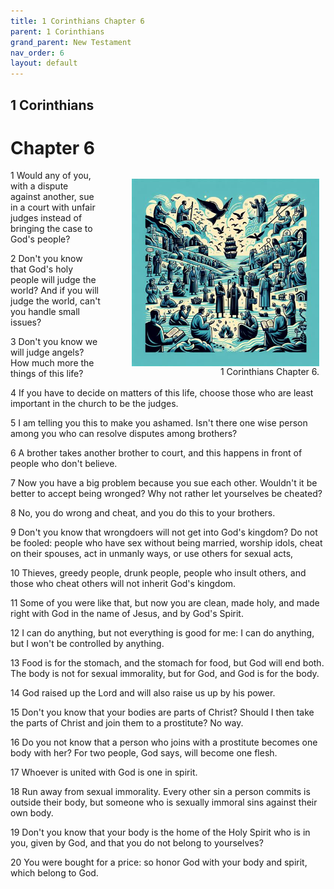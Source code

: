 ```yaml
---
title: 1 Corinthians Chapter 6
parent: 1 Corinthians
grand_parent: New Testament
nav_order: 6
layout: default
---
```


## 1 Corinthians

# Chapter 6

<figure style="float: right; margin-right: 10px;">
    <img src="/assets/Image/1 Corinthians/500/6.jpg" alt="1 Corinthians Chapter 6" style="width: 300px; height: 300px; float: right;padding-left: 10px;"/>
    <figcaption style="clear: both;text-align: right;">1 Corinthians Chapter 6.</figcaption>
</figure>
1 Would any of you, with a dispute against another, sue in a court with unfair judges instead of bringing the case to God's people?

2 Don't you know that God's holy people will judge the world? And if you will judge the world, can't you handle small issues?

3 Don't you know we will judge angels? How much more the things of this life?

4 If you have to decide on matters of this life, choose those who are least important in the church to be the judges.

5 I am telling you this to make you ashamed. Isn't there one wise person among you who can resolve disputes among brothers?

6 A brother takes another brother to court, and this happens in front of people who don't believe.

7 Now you have a big problem because you sue each other. Wouldn't it be better to accept being wronged? Why not rather let yourselves be cheated?

8 No, you do wrong and cheat, and you do this to your brothers.

9 Don't you know that wrongdoers will not get into God's kingdom? Do not be fooled: people who have sex without being married, worship idols, cheat on their spouses, act in unmanly ways, or use others for sexual acts,

10 Thieves, greedy people, drunk people, people who insult others, and those who cheat others will not inherit God's kingdom.

11 Some of you were like that, but now you are clean, made holy, and made right with God in the name of Jesus, and by God's Spirit.

12 I can do anything, but not everything is good for me: I can do anything, but I won't be controlled by anything.

13 Food is for the stomach, and the stomach for food, but God will end both. The body is not for sexual immorality, but for God, and God is for the body.

14 God raised up the Lord and will also raise us up by his power.

15 Don't you know that your bodies are parts of Christ? Should I then take the parts of Christ and join them to a prostitute? No way.

16 Do you not know that a person who joins with a prostitute becomes one body with her? For two people, God says, will become one flesh.

17 Whoever is united with God is one in spirit.

18 Run away from sexual immorality. Every other sin a person commits is outside their body, but someone who is sexually immoral sins against their own body.

19 Don't you know that your body is the home of the Holy Spirit who is in you, given by God, and that you do not belong to yourselves?

20 You were bought for a price: so honor God with your body and spirit, which belong to God.


